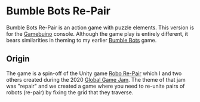 # Bumble Bots Re-Pair

Bumble Bots Re-Pair is an action game with puzzle elements.
This version is for the [Gamebuino][] console.
Although the game play is entirely different, it bears similarities in theming to my earlier [Bumble Bots] game.

Origin
------
The game is a spin-off of the Unity game [Robo Re-Pair][] which I and two others created during the 2020 [Global Game Jam][].
The theme of that jam was "repair" and we created a game where you need to re-unite pairs of
robots (re-pair) by fixing the grid that they traverse.

[Gamebuino]: https://gamebuino.com
[Bumble Bots]: https://gamebuino.com/creations/bumble-bots
[Robo Re-Pair]: https://globalgamejam.org/2020/games/robot-re-pair-3
[Global Game Jam]: https://globalgamejam.org